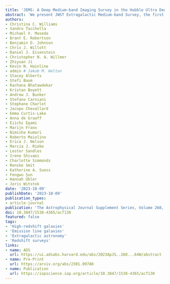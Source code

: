 ```yaml
---
title: 'JEMS: A Deep Medium-band Imaging Survey in the Hubble Ultra Deep Field with JWST NIRCam and NIRISS'
abstract: 'We present JWST Extragalactic Medium-band Survey, the first public medium-band imaging survey carried out using JWST/NIRCam and NIRISS. These observations use {{< math >}}$\sim 2${{< /math >}} and {{< math >}}$\sim 4\ \mu\mathrm{m}${{< /math >}} medium-band filters (NIRCam F182M, F210M, F430M, F460M, F480M; and NIRISS F430M and F480M in parallel) over {{< math >}}$15.6\ \mathrm{arcmin}^{2}${{< /math >}} in the Hubble Ultra Deep Field (UDF), thereby building on the deepest multiwavelength public data sets available anywhere on the sky. We describe our science goals, survey design, NIRCam and NIRISS image reduction methods, and describe our first data release of the science-ready mosaics, which reach {{< math >}}$5\sigma${{< /math >}} point-source limits (AB mag) of {{< math >}}$\sim 29.3-29.4${{< /math >}} in {{< math >}}$4\ \mu\mathrm{m}${{< /math >}} filters and {{< math >}}$\sim 28.2-28.7${{< /math >}} at {{< math >}}$4\ \mu\mathrm{m}${{< /math >}}. Our chosen filters create a JWST imaging survey in the UDF that enables novel analysis of a range of spectral features potentially across the redshift range of {{< math >}}$0.3 < z < 20${{< /math >}}, including {{< math >}}$\mathrm{Paschen}-\alpha${{< /math >}}, {{< math >}}$\mathrm{H}\alpha+\mathrm{[NII]}${{< /math >}}, and {{< math >}}$\mathrm{[OIII]}+\mathrm{H}\beta${{< /math >}} emission at high spatial resolution. We find that our JWST medium-band imaging efficiently identifies strong line emitters (medium-band colors {{< math >}}$> 1${{< /math >}} mag) across redshifts {{< math >}}$1.5 < z < 9.3${{< /math >}}, most prominently {{< math >}}$\mathrm{H}\alpha+\mathrm{[NII]}${{< /math >}} and {{< math >}}$\mathrm{[OIII]}+\mathrm{H}\beta${{< /math >}}. We present our first data release including science-ready mosaics of each medium-band image available to the community, adding to the legacy value of past and future surveys in the UDF. This survey demonstrates the power of medium-band imaging with JWST, informing future extragalactic survey strategies using JWST observations.'
authors:
- Christina C. Williams
- Sandro Tacchella
- Michael V. Maseda
- Brant E. Robertson
- Benjamin D. Johnson
- Chris J. Willott
- Daniel J. Eisenstein
- Christopher N. A. Willmer
- Zhiyuan Ji
- Kevin N. Hainline
- admin # Jakob M. Helton
- Stacey Alberts
- Stefi Baum
- Rachana Bhatawdekar
- Kristan Boyett
- Andrew J. Bunker
- Stefano Carniani
- Stephane Charlot
- Jacopo Chevallard
- Emma Curtis-Lake
- Anna de Graaff
- Eiichi Egami
- Marijn Franx
- Nimisha Kumari
- Roberto Maiolino
- Erica J. Nelson
- Marcia J. Rieke
- Lester Sandles
- Irene Shivaei
- Charlotte Simmonds
- Renske Smit
- Katherine A. Suess
- Fengwu Sun
- Hannah Übler
- Joris Witstok
date: '2023-10-09'
publishDate: '2023-10-09'
publication_types:
- article-journal
publication: 'The Astrophysical Journal Supplement Series, Volume 268, Issue 2, id.64, 15 pages'
doi: 10.3847/1538-4365/acf130
featured: false
tags:
- 'High-redshift galaxies'
- 'Emission line galaxies'
- 'Extragalactic astronomy'
- 'Redshift surveys'
links:
- name: ADS
  url: https://ui.adsabs.harvard.edu/abs/2023ApJS..268...64W/abstract
- name: Pre-Print
  url: https://arxiv.org/abs/2301.09780
- name: Publication
  url: https://iopscience.iop.org/article/10.3847/1538-4365/acf130
---
```

